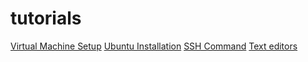 # tutorials
[Virtual Machine Setup](virtual-machine-setup.md)
[Ubuntu Installation](ubuntu-installation.md)
[SSH Command](ssh-commands.md)
[Text editors](text-editors.md)
